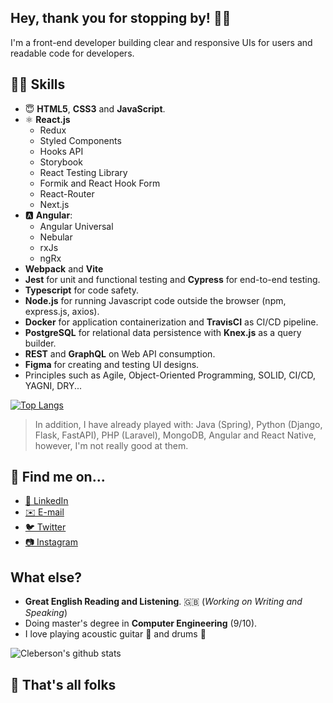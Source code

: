 ## Hey, thank you for stopping by! 🙋‍♂️
I'm a front-end developer building clear and responsive UIs for users and readable code for developers.

## 👨‍💻 Skills
- 😇 **HTML5**, **CSS3** and **JavaScript**.
- ⚛️ **React.js** 
	- Redux
	- Styled Components
	- Hooks API
	- Storybook
	- React Testing Library
	- Formik and React Hook Form
	- React-Router
	- Next.js
- 🅰️ **Angular**:
	- Angular Universal
	- Nebular
	- rxJs
	- ngRx
- **Webpack** and **Vite**
- **Jest** for unit and functional testing and **Cypress** for end-to-end testing.
- **Typescript** for code safety.
- **Node.js** for running Javascript code outside the browser (npm, express.js, axios).
- **Docker** for application containerization and **TravisCI** as CI/CD pipeline.
- **PostgreSQL** for relational data persistence with **Knex.js** as a query builder.
- **REST** and **GraphQL** on Web API consumption.
-  **Figma** for creating and testing UI designs.
- Principles such as Agile, Object-Oriented Programming, SOLID, CI/CD, YAGNI, DRY... 

[![Top Langs](https://github-readme-stats.vercel.app/api/top-langs/?username=cleberson-dev&layout=compact&bg_color=151515&title_color=fff&text_color=9f9f9f)](https://github.com/anuraghazra/github-readme-stats)
> In addition, I have already played with: Java (Spring), Python (Django, Flask, FastAPI), PHP (Laravel), MongoDB, Angular and React Native, however, I'm not really good at them.

## 🧐 Find me on...
- [👔 LinkedIn](https://www.linkedin.com/in/clebersondev/)
- [✉️ E-mail](mailto:cleberson.dev@gmail.com)
- [🐦 Twitter](https://twitter.com/clebersondev)
- [📷 Instagram](http://instagram.com/cleberson.io)


## What else?
- **Great English Reading and Listening**. 🇬🇧 (_Working on Writing and Speaking_)
- Doing master's degree in **Computer Engineering** (9/10).
- I love playing acoustic guitar 🎸 and drums 🥁

![Cleberson's github stats](https://github-readme-stats.vercel.app/api?username=cleberson-dev&show_icons=true&title_color=fff&icon_color=79ff97&text_color=9f9f9f&bg_color=151515)

## 🐰 That's all folks
